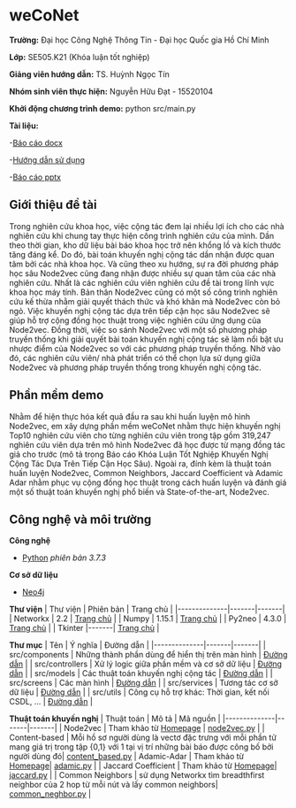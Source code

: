 # weCoNet
**Trường:** Đại học Công Nghệ Thông Tin - Đại học Quốc gia Hồ Chí Minh

**Lớp:** SE505.K21 (Khóa luận tốt nghiệp)

**Giảng viên hướng dẫn:** TS. Huỳnh Ngọc Tín

**Nhóm sinh viên thực hiện:** Nguyễn Hữu Đạt - 15520104

**Khởi động chương trình demo:** python src/main.py

**Tài liệu:** 

 -[Báo cáo docx](https://drive.google.com/file/d/1qtW4-EopPExuZQ-HbrL4VEooSL_2MOq7/view?usp=sharing)
 
 -[Hướng dẫn sử dụng](https://drive.google.com/file/d/1NEpGDwKX6g5ZSnEf15R1P8_swls0Avdq/view?usp=sharing)
 
 -[Báo cáo pptx](https://drive.google.com/file/d/1704SV3O3eWeqpz-ONEbQtXOIKzyfm-gJ/view?usp=sharing)

## Giới thiệu đề tài
 Trong nghiên cứu khoa học, việc cộng tác đem lại nhiều lợi ích cho các nhà nghiên cứu khi chung tay thực hiện công trình nghiên cứu của mình. Dần theo thời gian, kho dữ liệu bài báo khoa học trở nên khổng lồ và kích thước tăng đáng kể. Do đó, bài toán khuyến nghị cộng tác dần nhận được quan tâm bởi các nhà khoa học. Và cũng theo xu hướng, sự ra đời phương pháp học sâu Node2vec cũng đang nhận được nhiều sự quan tâm của các nhà nghiên cứu. Nhất là các nghiên cứu viên nghiên cứu đề tài trong lĩnh vực khoa học máy tính. Bản thân Node2vec cũng có một số công trình nghiên cứu kế thừa nhằm giải quyết thách thức và khó khăn mà Node2vec còn bỏ ngỏ. Việc khuyến nghị cộng tác dựa trên tiếp cận học sâu Node2vec sẽ giúp hỗ trợ cộng đồng học thuật trong việc nghiên cứu ứng dụng của Node2vec. Đồng thời, việc so sánh Node2vec với một số phương pháp truyền thống khi giải quyết bài toán khuyến  nghị cộng tác sẽ làm nổi bật ưu nhược điểm của Node2vec so với các phương pháp truyền thống. Nhờ vào đó, các nghiên cứu viên/ nhà phát triển có thể chọn lựa sử dụng giữa Node2vec và phương pháp truyền thống trong khuyến nghị cộng tác.

## Phần mềm demo
 Nhằm để hiện thực hóa kết quả đầu ra sau khi huấn luyện mô hình Node2vec, em xây dựng phần mềm weCoNet nhằm thực hiện khuyến nghị Top10 nghiên cứu viên cho từng nghiên cứu viên trong tập gồm 319,247 nghiên cứu viên dựa trên mô hình Node2vec đã học được từ mạng đồng tác giả cho trước (mô tả trong Báo cáo Khóa Luận Tốt Nghiệp Khuyến Nghị Cộng Tác Dựa Trên Tiếp Cận Học Sâu). Ngoài ra, đính kèm là thuật toán huấn luyện Node2vec, Common Neighbors, Jaccard Coefficient và Adamic Adar nhằm phục vụ cộng đồng học thuật trong cách huấn luyện và đánh giá một số thuật toán khuyến nghị phổ biến và State-of-the-art, Node2vec.
 
## Công nghệ và môi trường
**Công nghệ** 
 - [Python](https://www.python.org/) *phiên bản 3.7.3*

**Cơ sở dữ liệu** 
 - [Neo4j](https://neo4j.com/developer/) 

**Thư viện**
| Thư viện | Phiên bản | Trang chủ |
|--------------|-------|-------|
| Networkx | 2.2 | [Trang chủ](https://networkx.github.io/) |
| Numpy | 1.15.1 | [Trang chủ](https://numpy.org/doc/stable/) |
| Py2neo | 4.3.0 | [Trang chủ](https://py2neo.org/v4/database.html) |
| Tkinter |-------| [Trang chủ](https://docs.python.org/3.7/library/tkinter.html#tkinter-modules) |

**Thư mục**
| Tên | Ý nghĩa | Đường dẫn |
|--------------|-------|-------|
| src/components | Những thành phần dùng để hiển thị trên màn hình | [Đường dẫn](https://github.com/datnhemployee/khuyennghicongtac_15520104/tree/master/src/components) |
| src/controllers | Xử lý logic giữa phần mềm và cơ sở dữ liệu | [Đường dẫn](https://github.com/datnhemployee/khuyennghicongtac_15520104/tree/master/src/controllers) |
| src/models | Các thuật toán khuyến nghị cộng tác | [Đường dẫn](https://github.com/datnhemployee/khuyennghicongtac_15520104/tree/master/src/models) |
| src/screens | Các màn hình | [Đường dẫn](https://github.com/datnhemployee/khuyennghicongtac_15520104/tree/master/src) |
| src/services | Tương tác cơ sở dữ liệu | [Đường dẫn](https://github.com/datnhemployee/khuyennghicongtac_15520104/tree/master/src/services) |
| src/utils | Công cụ hỗ trợ khác: Thời gian, kết nối CSDL, ... | [Đường dẫn](https://github.com/datnhemployee/khuyennghicongtac_15520104/tree/master/src/utils) |

**Thuật toán khuyến nghị**
| Thuật toán | Mô tả | Mã nguồn |
|--------------|-------|-------|
| Node2vec | Tham khảo từ [Homepage](https://github.com/aditya-grover/node2vec) | [node2vec.py](https://github.com/datnhemployee/khuyennghicongtac_15520104/blob/master/src/models/node2vec.py) |
| Content-based | Mỗi hồ sơ người dùng là vectơ đặc trưng với mỗi phần tử mang giá trị trong tập {0,1} với 1 tại vị trí những bài báo được công bố bởi người dùng đó| [content_based.py](https://github.com/datnhemployee/khuyennghicongtac_15520104/blob/master/src/models/content_based.py)
| Adamic-Adar | Tham khảo từ [Homepage](https://networkx.github.io/documentation/networkx-1.10/reference/generated/networkx.algorithms.link_prediction.adamic_adar_index.html)| [adamic.py](https://github.com/datnhemployee/khuyennghicongtac_15520104/blob/master/src/models/adamic.py) |
| Jaccard Coefficient | Tham khảo từ [Homepage](https://networkx.github.io/documentation/networkx-1.9/reference/generated/networkx.algorithms.link_prediction.jaccard_coefficient.html)| [jaccard.py](https://github.com/datnhemployee/khuyennghicongtac_15520104/blob/master/src/models/jaccard.py) |
| Common Neighbors | sử dụng Networkx tìm breadthfirst neighbor của 2 hop từ mỗi nút và lấy common neighbors| [common_neghbor.py](https://github.com/datnhemployee/khuyennghicongtac_15520104/blob/master/src/models/common_neighbor.py) |
